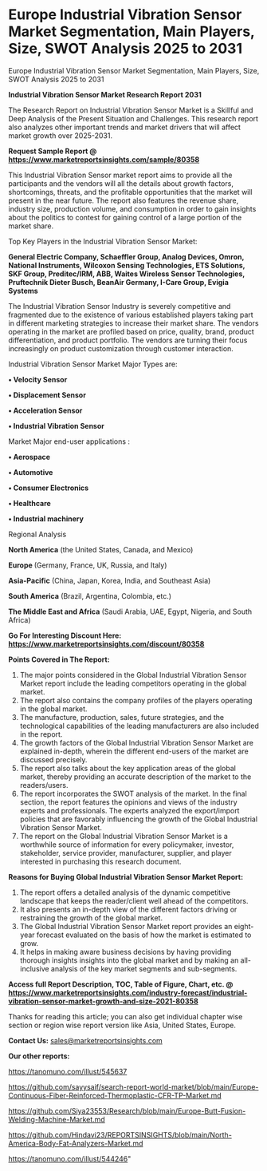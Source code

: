 # Europe Industrial Vibration Sensor Market Segmentation, Main Players, Size, SWOT Analysis 2025 to 2031
 Europe Industrial Vibration Sensor Market Segmentation, Main Players, Size, SWOT Analysis 2025 to 2031

<strong>Industrial Vibration Sensor Market Research Report 2031</strong>

The Research Report on Industrial Vibration Sensor Market is a Skillful and Deep Analysis of the Present Situation and Challenges. This research report also analyzes other important trends and market drivers that will affect market growth over 2025-2031.

<strong>Request Sample Report @ <a href=https://www.marketreportsinsights.com/sample/80358>https://www.marketreportsinsights.com/sample/80358</a></strong>

This Industrial Vibration Sensor market report aims to provide all the participants and the vendors will all the details about growth factors, shortcomings, threats, and the profitable opportunities that the market will present in the near future. The report also features the revenue share, industry size, production volume, and consumption in order to gain insights about the politics to contest for gaining control of a large portion of the market share.

Top Key Players in the Industrial Vibration Sensor Market:

<strong>General Electric Company, Schaeffler Group, Analog Devices, Omron, National Instruments, Wilcoxon Sensing Technologies, ETS Solutions, SKF Group, Preditec/IRM, ABB, Waites Wireless Sensor Technologies, Pruftechnik Dieter Busch, BeanAir Germany, I-Care Group, Evigia Systems</strong>

The Industrial Vibration Sensor Industry is severely competitive and fragmented due to the existence of various established players taking part in different marketing strategies to increase their market share. The vendors operating in the market are profiled based on price, quality, brand, product differentiation, and product portfolio. The vendors are turning their focus increasingly on product customization through customer interaction.

Industrial Vibration Sensor Market Major Types are:

<strong>• Velocity Sensor

• Displacement Sensor

• Acceleration Sensor

• Industrial Vibration Sensor</strong>

Market Major end-user applications :

<strong>• Aerospace

• Automotive

• Consumer Electronics

• Healthcare

• Industrial machinery</strong>

Regional Analysis

</u><strong><b>North America</b></strong> (the United States, Canada, and Mexico)

<strong><b>Europe </b></strong>(Germany, France, UK, Russia, and Italy)

<strong><b>Asia-Pacific</b></strong> (China, Japan, Korea, India, and Southeast Asia)

<strong><b>South America</b></strong> (Brazil, Argentina, Colombia, etc.)

<strong><b>The Middle East and Africa</b></strong> (Saudi Arabia, UAE, Egypt, Nigeria, and South Africa)

<strong>Go For Interesting Discount Here: <a href=https://www.marketreportsinsights.com/discount/80358>https://www.marketreportsinsights.com/discount/80358</a></strong>

<strong>Points Covered in The Report:</strong>
<ol>
  <li>The major points considered in the Global Industrial Vibration Sensor Market report include the leading competitors operating in the global market.</li>
  <li>The report also contains the company profiles of the players operating in the global market.</li>
  <li>The manufacture, production, sales, future strategies, and the technological capabilities of the leading manufacturers are also included in the report.</li>
  <li>The growth factors of the Global Industrial Vibration Sensor Market are explained in-depth, wherein the different end-users of the market are discussed precisely.</li>
  <li>The report also talks about the key application areas of the global market, thereby providing an accurate description of the market to the readers/users.</li>
  <li>The report incorporates the SWOT analysis of the market. In the final section, the report features the opinions and views of the industry experts and professionals. The experts analyzed the export/import policies that are favorably influencing the growth of the Global Industrial Vibration Sensor Market.</li>
  <li>The report on the Global Industrial Vibration Sensor Market is a worthwhile source of information for every policymaker, investor, stakeholder, service provider, manufacturer, supplier, and player interested in purchasing this research document.</li>
</ol>
<strong>Reasons for Buying Global Industrial Vibration Sensor Market Report:</strong>

<ol>
  <li>The report offers a detailed analysis of the dynamic competitive landscape that keeps the reader/client well ahead of the competitors.</li>
  <li>It also presents an in-depth view of the different factors driving or restraining the growth of the global market.</li>
  <li>The Global Industrial Vibration Sensor Market report provides an eight-year forecast evaluated on the basis of how the market is estimated to grow.</li>
  <li>It helps in making aware business decisions by having providing thorough insights insights into the global market and by making an all-inclusive analysis of the key market segments and sub-segments.</li>
</ol>
<strong>Access full Report Description, TOC, Table of Figure, Chart, etc. @ <a href=https://www.marketreportsinsights.com/industry-forecast/industrial-vibration-sensor-market-growth-and-size-2021-80358>https://www.marketreportsinsights.com/industry-forecast/industrial-vibration-sensor-market-growth-and-size-2021-80358</a></strong>


Thanks for reading this article; you can also get individual chapter wise section or region wise report version like Asia, United States, Europe.

<strong>Contact Us:</strong>
sales@marketreportsinsights.com

<strong>Our other reports:</strong>

<a href=https://tanomuno.com/illust/545637>https://tanomuno.com/illust/545637</a>

<a href=https://github.com/sayysaif/search-report-world-market/blob/main/Europe-Continuous-Fiber-Reinforced-Thermoplastic-CFR-TP-Market.md>https://github.com/sayysaif/search-report-world-market/blob/main/Europe-Continuous-Fiber-Reinforced-Thermoplastic-CFR-TP-Market.md</a>

<a href=https://github.com/Siya23553/Research/blob/main/Europe-Butt-Fusion-Welding-Machine-Market.md>https://github.com/Siya23553/Research/blob/main/Europe-Butt-Fusion-Welding-Machine-Market.md</a>

<a href=https://github.com/Hindavi23/REPORTSINSIGHTS/blob/main/North-America-Body-Fat-Analyzers-Market.md>https://github.com/Hindavi23/REPORTSINSIGHTS/blob/main/North-America-Body-Fat-Analyzers-Market.md</a>

<a href=https://tanomuno.com/illust/544246>https://tanomuno.com/illust/544246</a>"
